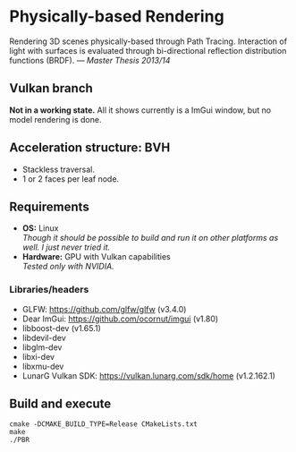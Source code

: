 # Physically-based Rendering

Rendering 3D scenes physically-based through Path Tracing. Interaction of light with surfaces is evaluated through bi-directional reflection distribution functions (BRDF). *— Master Thesis 2013/14*


## Vulkan branch

**Not in a working state.** All it shows currently is a ImGui window, but no model rendering is done.


## Acceleration structure: BVH

* Stackless traversal.
* 1 or 2 faces per leaf node.


## Requirements

* **OS:** Linux  
*Though it should be possible to build and run it on other platforms as well. I just never tried it.*
* **Hardware:** GPU with Vulkan capabilities  
*Tested only with NVIDIA.*


### Libraries/headers

* GLFW: https://github.com/glfw/glfw (v3.4.0)
* Dear ImGui: https://github.com/ocornut/imgui (v1.80)
* libboost-dev (v1.65.1)
* libdevil-dev
* libglm-dev
* libxi-dev
* libxmu-dev
* LunarG Vulkan SDK: https://vulkan.lunarg.com/sdk/home (v1.2.162.1)


## Build and execute

    cmake -DCMAKE_BUILD_TYPE=Release CMakeLists.txt
    make
    ./PBR
